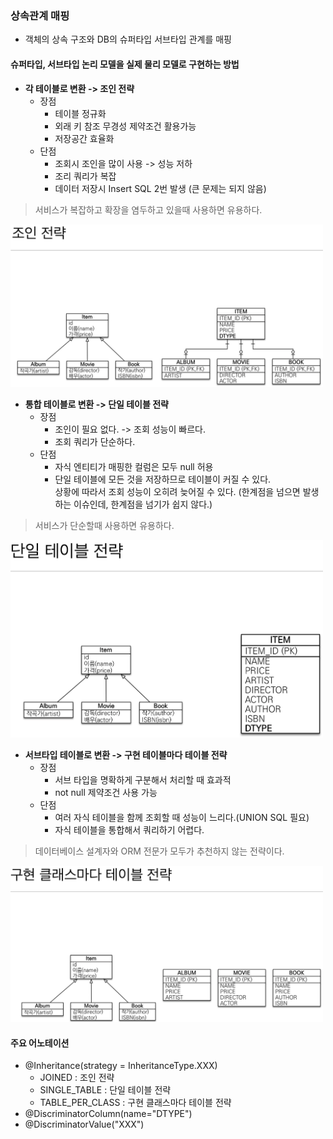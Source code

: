 ### 상속관계 매핑
- 객체의 상속 구조와 DB의 슈퍼타입 서브타입 관계를 매핑

#### 슈퍼타입, 서브타입 논리 모델을 실제 물리 모델로 구현하는 방법
- <b>각 테이블로 변환 -> 조인 전략</b>
  - 장점
    - 테이블 정규화
    - 외래 키 참조 무경성 제약조건 활용가능
    - 저장공간 효율화
  - 단점
    - 조회시 조인을 많이 사용 -> 성능 저하
    - 조리 쿼리가 복잡
    - 데이터 저장시 Insert SQL 2번 발생 (큰 문제는 되지 않음)
> 서비스가 복잡하고 확장을 염두하고 있을때 사용하면 유용하다.
<img src="/ex1-hello-jpa/img/img-1.png" width="500px;">

- <b>통합 테이블로 변환 -> 단일 테이블 전략</b>
  - 장점
    - 조인이 필요 없다. -> 조회 성능이 빠르다.
    - 조회 쿼리가 단순하다.
  - 단점
    - 자식 엔티티가 매핑한 컬럼은 모두 null 허용
    - 단일 테이블에 모든 것을 저장하므로 테이블이 커질 수 있다. <br>상황에 따라서 조회 성능이 오히려 늦어질 수 있다. (한계점을 넘으면 발생하는 이슈인데, 한계점을 넘기가 쉽지 않다.)
> 서비스가 단순할때 사용하면 유용하다.

<img src="/ex1-hello-jpa/img/img-2.png" width="500px;">

- <b>서브타입 테이블로 변환 -> 구현 테이블마다 테이블 전략</b>
  - 장점
    - 서브 타입을 명확하게 구분해서 처리할 때 효과적
    - not null 제약조건 사용 가능
  - 단점
    - 여러 자식 테이블을 함께 조회할 때 성능이 느리다.(UNION SQL 필요)
    - 자식 테이블을 통합해서 쿼리하기 어렵다.
> 데이터베이스 설계자와 ORM 전문가 모두가 추천하지 않는 전략이다.

<img src="/ex1-hello-jpa/img/img-3.png" width="500px;">

#### 주요 어노테이션
- @Inheritance(strategy = InheritanceType.XXX)
  - JOINED : 조인 전략
  - SINGLE_TABLE : 단일 테이블 전략
  - TABLE_PER_CLASS : 구현 클래스마다 테이블 전략
- @DiscriminatorColumn(name="DTYPE")
- @DiscriminatorValue("XXX")

